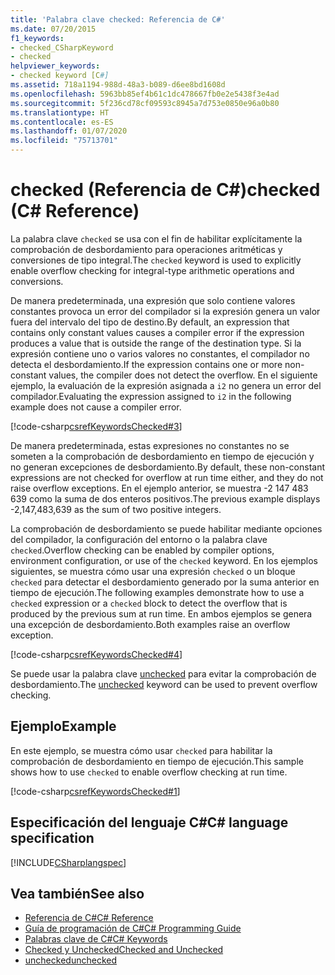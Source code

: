 ```yaml
---
title: 'Palabra clave checked: Referencia de C#'
ms.date: 07/20/2015
f1_keywords:
- checked_CSharpKeyword
- checked
helpviewer_keywords:
- checked keyword [C#]
ms.assetid: 718a1194-988d-48a3-b089-d6ee8bd1608d
ms.openlocfilehash: 5963bb85ef4b61c1dc478667fb0e2e5438f3e4ad
ms.sourcegitcommit: 5f236cd78cf09593c8945a7d753e0850e96a0b80
ms.translationtype: HT
ms.contentlocale: es-ES
ms.lasthandoff: 01/07/2020
ms.locfileid: "75713701"
---
```

# <a name="checked-c-reference"></a><span data-ttu-id="1bc90-102">checked (Referencia de C#)</span><span class="sxs-lookup"><span data-stu-id="1bc90-102">checked (C# Reference)</span></span>

<span data-ttu-id="1bc90-103">La palabra clave `checked` se usa con el fin de habilitar explícitamente la comprobación de desbordamiento para operaciones aritméticas y conversiones de tipo integral.</span><span class="sxs-lookup"><span data-stu-id="1bc90-103">The `checked` keyword is used to explicitly enable overflow checking for integral-type arithmetic operations and conversions.</span></span>

<span data-ttu-id="1bc90-104">De manera predeterminada, una expresión que solo contiene valores constantes provoca un error del compilador si la expresión genera un valor fuera del intervalo del tipo de destino.</span><span class="sxs-lookup"><span data-stu-id="1bc90-104">By default, an expression that contains only constant values causes a compiler error if the expression produces a value that is outside the range of the destination type.</span></span> <span data-ttu-id="1bc90-105">Si la expresión contiene uno o varios valores no constantes, el compilador no detecta el desbordamiento.</span><span class="sxs-lookup"><span data-stu-id="1bc90-105">If the expression contains one or more non-constant values, the compiler does not detect the overflow.</span></span> <span data-ttu-id="1bc90-106">En el siguiente ejemplo, la evaluación de la expresión asignada a `i2` no genera un error del compilador.</span><span class="sxs-lookup"><span data-stu-id="1bc90-106">Evaluating the expression assigned to `i2` in the following example does not cause a compiler error.</span></span>

[!code-csharp[csrefKeywordsChecked#3](~/samples/snippets/csharp/VS_Snippets_VBCSharp/csrefKeywordsChecked/CS/csrefKeywordsChecked.cs#3)]

<span data-ttu-id="1bc90-107">De manera predeterminada, estas expresiones no constantes no se someten a la comprobación de desbordamiento en tiempo de ejecución y no generan excepciones de desbordamiento.</span><span class="sxs-lookup"><span data-stu-id="1bc90-107">By default, these non-constant expressions are not checked for overflow at run time either, and they do not raise overflow exceptions.</span></span> <span data-ttu-id="1bc90-108">En el ejemplo anterior, se muestra -2 147 483 639 como la suma de dos enteros positivos.</span><span class="sxs-lookup"><span data-stu-id="1bc90-108">The previous example displays -2,147,483,639 as the sum of two positive integers.</span></span>

<span data-ttu-id="1bc90-109">La comprobación de desbordamiento se puede habilitar mediante opciones del compilador, la configuración del entorno o la palabra clave `checked`.</span><span class="sxs-lookup"><span data-stu-id="1bc90-109">Overflow checking can be enabled by compiler options, environment configuration, or use of the `checked` keyword.</span></span> <span data-ttu-id="1bc90-110">En los ejemplos siguientes, se muestra cómo usar una expresión `checked` o un bloque `checked` para detectar el desbordamiento generado por la suma anterior en tiempo de ejecución.</span><span class="sxs-lookup"><span data-stu-id="1bc90-110">The following examples demonstrate how to use a `checked` expression or a `checked` block to detect the overflow that is produced by the previous sum at run time.</span></span> <span data-ttu-id="1bc90-111">En ambos ejemplos se genera una excepción de desbordamiento.</span><span class="sxs-lookup"><span data-stu-id="1bc90-111">Both examples raise an overflow exception.</span></span>

[!code-csharp[csrefKeywordsChecked#4](~/samples/snippets/csharp/VS_Snippets_VBCSharp/csrefKeywordsChecked/CS/csrefKeywordsChecked.cs#4)]

<span data-ttu-id="1bc90-112">Se puede usar la palabra clave [unchecked](./unchecked.md) para evitar la comprobación de desbordamiento.</span><span class="sxs-lookup"><span data-stu-id="1bc90-112">The [unchecked](./unchecked.md) keyword can be used to prevent overflow checking.</span></span>

## <a name="example"></a><span data-ttu-id="1bc90-113">Ejemplo</span><span class="sxs-lookup"><span data-stu-id="1bc90-113">Example</span></span>

<span data-ttu-id="1bc90-114">En este ejemplo, se muestra cómo usar `checked` para habilitar la comprobación de desbordamiento en tiempo de ejecución.</span><span class="sxs-lookup"><span data-stu-id="1bc90-114">This sample shows how to use `checked` to enable overflow checking at run time.</span></span>

[!code-csharp[csrefKeywordsChecked#1](~/samples/snippets/csharp/VS_Snippets_VBCSharp/csrefKeywordsChecked/CS/csrefKeywordsChecked.cs#1)]

## <a name="c-language-specification"></a><span data-ttu-id="1bc90-115">Especificación del lenguaje C#</span><span class="sxs-lookup"><span data-stu-id="1bc90-115">C# language specification</span></span>

[!INCLUDE[CSharplangspec](~/includes/csharplangspec-md.md)]

## <a name="see-also"></a><span data-ttu-id="1bc90-116">Vea también</span><span class="sxs-lookup"><span data-stu-id="1bc90-116">See also</span></span>

- [<span data-ttu-id="1bc90-117">Referencia de C#</span><span class="sxs-lookup"><span data-stu-id="1bc90-117">C# Reference</span></span>](../index.md)
- [<span data-ttu-id="1bc90-118">Guía de programación de C#</span><span class="sxs-lookup"><span data-stu-id="1bc90-118">C# Programming Guide</span></span>](../../programming-guide/index.md)
- [<span data-ttu-id="1bc90-119">Palabras clave de C#</span><span class="sxs-lookup"><span data-stu-id="1bc90-119">C# Keywords</span></span>](./index.md)
- [<span data-ttu-id="1bc90-120">Checked y Unchecked</span><span class="sxs-lookup"><span data-stu-id="1bc90-120">Checked and Unchecked</span></span>](./checked-and-unchecked.md)
- [<span data-ttu-id="1bc90-121">unchecked</span><span class="sxs-lookup"><span data-stu-id="1bc90-121">unchecked</span></span>](./unchecked.md)
